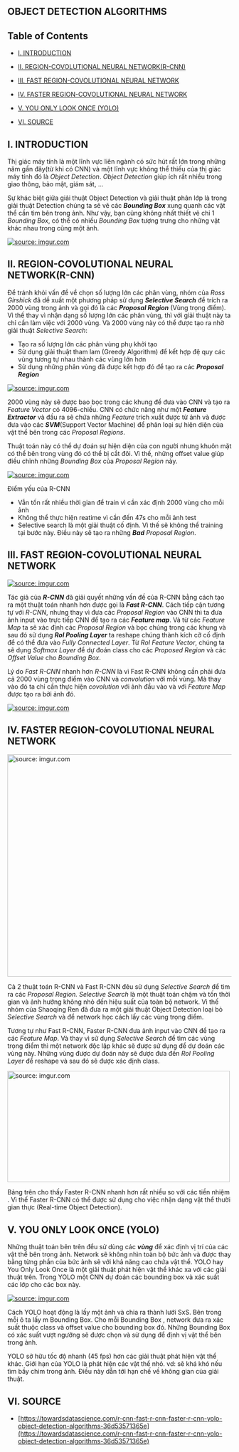 ## OBJECT DETECTION ALGORITHMS

## Table of Contents
<ul>
<li>

[I. INTRODUCTION](https://github.com/CuteBoiz/neuralnetwork/tree/master/)

</li>
<li>

[II. REGION-COVOLUTIONAL NEURAL NETWORK(R-CNN)](https://github.com/CuteBoiz/neuralnetwork/tree/master/)

</li>
<li>

[III. FAST REGION-COVOLUTIONAL NEURAL NETWORK](https://github.com/CuteBoiz/neuralnetwork/tree/master/)

</li>
<li>

[IV. FASTER REGION-COVOLUTIONAL NEURAL NETWORK](https://github.com/CuteBoiz/neuralnetwork/tree/master/)

</li>
<li>

[V. YOU ONLY LOOK ONCE (YOLO)](https://github.com/CuteBoiz/neuralnetwork/tree/master/)

</li>
<li>

[VI. SOURCE](https://github.com/CuteBoiz/neuralnetwork/tree/master/)

</li>
</ul>


## I. INTRODUCTION

<p>Thị giác máy tính là một lĩnh vực liên ngành có sức hút rất lớn trong những năm gần đây(từ khi có CNN) và một lĩnh vực không thể thiếu của thị giác máy tính đó là <i>Object Detection</i>. <i>Object Detection</i> giúp ích rất nhiều trong giao thông, bảo mật, giám sát, … </p>

<p>Sự khác biệt giữa giải thuật Object Detection và giải thuật phân lớp là trong giải thuật Detection chúng ta sẽ vẽ các <b><i>Bounding Box</i></b> xung quanh các vật thể cần tìm bên trong ảnh. Như vậy, bạn cũng không nhất thiết vẽ chỉ 1 <i>Bounding Box</i>, có thể có nhiều <i>Bounding Box</i> tượng trưng cho những vật khác nhau trong cũng một ảnh.</p>

<a href="https://imgur.com/Ix8GLa4"><img src="https://i.imgur.com/Ix8GLa4.png" title="source: imgur.com" /></a>

## II. REGION-COVOLUTIONAL NEURAL NETWORK(R-CNN)

<p>Để tránh khỏi vấn đề về chọn số lượng lớn các phân vùng, nhóm của <i>Ross Girshick</i> đã dề xuất một phương pháp sử dụng <b><i>Selective Search</i></b> để trích ra 2000 vùng trong ảnh và gọi đó là các <b><i>Proposal Region</i></b> (Vùng trọng điểm). Vì thế thay vì nhận dạng số lượng lớn các phân vùng, thì với giải thuật này ta chỉ cần làm việc với 2000 vùng. Và 2000 vùng này có thể được tạo ra nhờ giải thuật <i>Selective Search</i>:  </p>

<ul>
	<li>Tạo ra số lượng lớn các phân vùng phụ khởi tạo</li>
	<li>Sử dụng giải thuật tham lam (Greedy Algorithm) để kết hợp đệ quy các vùng tương tự nhau thành các vùng lớn hơn</li>
	<li>Sử dụng những phân vùng đã được kết hợp đó để tạo ra các <b><i>Proposal Region</i></b></li>
</ul>

<a href="https://imgur.com/qy65KRI"><img src="https://i.imgur.com/qy65KRI.png" title="source: imgur.com" /></a>

<p>2000 vùng này sẽ được bao bọc trong các khung để đưa vào CNN và tạo ra<i> Feature Vector</i> có 4096-chiều. CNN có chức năng như một <b><i>Feature Extractor</i></b> và đầu ra sẽ chứa những <i>Feature</i> trích xuất được từ ảnh và được đưa vào các <b><i>SVM</i></b>(Support Vector Machine) để phân loại sự hiện diện của vật thể bên trong các <i>Proposal Regions</i>.</p>

<p>Thuật toán này có thể dự đoán sự hiện diện của con người nhưng khuôn mặt có thể bên trong vùng đó có thể bị cắt đôi. Vì thế, những offset value giúp điều chỉnh những <i>Bounding Box</i> của <i>Proposal Region</i> này.</p>

<a href="https://imgur.com/ggKrlAu"><img src="https://i.imgur.com/ggKrlAu.png" title="source: imgur.com" /></a>

<p>Điểm yếu của R-CNN</p>

<ul>
	<li>Vẫn tốn rất nhiều thời gian để train vì cần xác định 2000 vùng cho mỗi ảnh</li>
	<li>Không thể thực hiện reatime vì cần đến 47s cho mỗi ảnh test</li>
	<li>Selective search là một giải thuật cố định. Vì thế sẽ không thể training tại bước này. Điều này sẽ tạo ra những <i><b>Bad</b> Proposal Region</i>.</li>
</ul>


## III. FAST REGION-COVOLUTIONAL NEURAL NETWORK

<a href="https://imgur.com/CJTJceR"><img src="https://i.imgur.com/CJTJceR.png" title="source: imgur.com" /></a>

<p>Tác giả của <i><b>R-CNN</b></i> đã giải quyết những vấn đề của R-CNN bằng cách tạo ra một thuật toán nhanh hơn được gọi là <b><i>Fast R-CNN</i></b>. Cách tiếp cận tương tự với <i>R-CNN</i>, nhưng thay vì đưa các <i>Proposal Region</i> vào CNN thì ta đưa ảnh input vào trực tiếp CNN để tạo ra các <b><i>Feature map</i></b>. Và từ các <i>Feature Map</i> ta sẽ xác định các <i>Proposal Region</i> và bọc chúng trong các khung và sau đó sử dụng <b><i>RoI Pooling Layer</i></b> ta reshape chúng thành kích cỡ cố định để có thể đưa vào <i>Fully Connected Layer</i>. Từ <i>RoI Feature Vector</i>, chúng ta sẽ dụng <i>Softmax Layer</i> để dự đoán class cho các <i>Proposed Region</i> và các <i>Offset Value</i> cho <i>Bounding Box</i>.</p>

<p>Lý do <i>Fast R-CNN</i> nhanh hơn <i>R-CNN</i> là vì Fast R-CNN không cần phải đưa cả 2000 vùng trọng điểm vào CNN và <i>convolution</i> với mỗi vùng. Mà thay vào đó ta chỉ cần thực hiện <i>covolution</i> với ảnh đầu vào và với <i>Feature Map</i> được tạo ra bởi ảnh đó. </p>

<a href="https://imgur.com/5Jdo7LU"><img src="https://i.imgur.com/5Jdo7LU.png" title="source: imgur.com" /></a>

## IV. FASTER REGION-COVOLUTIONAL NEURAL NETWORK

<a href="https://imgur.com/nbbI57r"><img src="https://i.imgur.com/nbbI57r.png" title="source: imgur.com" height="500" width="550" /></a>

<p>Cả 2 thuật toán R-CNN và Fast R-CNN đêu sử dụng <i>Selective Search</i> để tìm ra các <i>Proposal Region. Selective Search</i> là một thuật toán chậm và tốn thời gian và ảnh hưởng không nhỏ đến hiệu suất của toàn bộ network. Vì thế nhóm của Shaoqing Ren đã đưa ra một giải thuật Object Detection loại bỏ <i>Selective Search</i> và để network học cách lấy các vùng trọng điểm.</p>

<p>Tương tự như Fast R-CNN, Faster R-CNN đưa ảnh input vào CNN để tạo ra các <i>Feature Map</i>. Và thay vì sử dụng <i>Selective Search</i> để tìm các vùng trọng điểm thì một network độc lập khác sẽ được sử dụng để dự đoán các vùng này. Những vùng được dự đoán này sẽ được đưa đến <i>RoI Pooling Layer</i> để reshape và sau đó sẽ được xác định class.</p>

<a href="https://imgur.com/hzkX3yT"><img src="https://i.imgur.com/hzkX3yT.png" title="source: imgur.com" height="250" width="500" /></a>

<p>Bảng trên cho thấy Faster R-CNN nhanh hơn rất nhiều so với các tiền nhiệm . Vì thế Faster R-CNN có thể được sử dụng cho việc nhận dạng vật thể thười gian thực (Real-time Object Detection).</p>

## V. YOU ONLY LOOK ONCE (YOLO)

<p>Những thuật toán bên trên đều sử dùng các <b><i>vùng</i></b> để xác định vị trí của các vật thể bên trong ảnh. Network sẽ không nhìn toàn bộ bức ảnh và được thay bằng từng phần của bức ảnh sẽ với khả năng cao chứa vật thể. YOLO hay You Only Look Once là một giải thuật phát hiện vật thể khác xa với các giải thuật trên. Trong YOLO một CNN dự đoán các bounding box và xác suất các lớp cho các box này.</p>

<a href="https://imgur.com/tvrsHS4"><img src="https://i.imgur.com/tvrsHS4.png" title="source: imgur.com" /></a>

<p>Cách YOLO hoạt động là lấy một  ảnh và chia ra thành lưới SxS. Bên trong mỗi ô ta lấy m Bounding Box. Cho mỗi Bounding Box , network đưa ra xác suất thuộc class và offset value cho bounding box đó. Những Bounding Box có xác suất vượt ngưỡng sẽ được chọn và sử dụng để định vị vật thể bên trong ảnh.</p>

<p>YOLO sở hữu tốc độ nhanh (45 fps) hơn các giải thuật phát hiện vật thể khác. Giới hạn của YOLO là phát hiện các vật thể nhỏ. vd: sẽ khá khó nếu tìm bầy chim trong ảnh. Điều này dẫn tới hạn chế về không gian của giải thuật.</p>

## VI. SOURCE

<ul>
<li>

[https://towardsdatascience.com/r-cnn-fast-r-cnn-faster-r-cnn-yolo-object-detection-algorithms-36d53571365e](https://towardsdatascience.com/r-cnn-fast-r-cnn-faster-r-cnn-yolo-object-detection-algorithms-36d53571365e)

</li>
</ul>